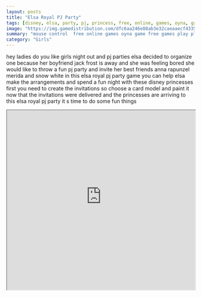 ```yaml
---
layout: posts
title: "Elsa Royal PJ Party"
tags: [disney, elsa, party, pj, princess, free, online, games, oyna, game, free, games, play, play, games]
image: "https://img.gamedistribution.com/dfc6aa246e88ab3e32caeaaecf433550.jpg"
summary: "mouse control  free online games oyna game free games play play games"
category: "Girls"
---
```


hey ladies do you like girls night out and pj parties elsa decided to organize one because her boyfriend jack frost is away and she was feeling bored she would like to throw a fun pj party and invite her best friends anna rapunzel merida and snow white in this elsa royal pj party game you can help elsa make the arrangements and spend a fun night with these disney princesses first you need to create the invitations so choose a card model and paint it now that the invitations were delivered and the princesses are arriving to this elsa royal pj party it s time to do some fun things

<iframe width="100%" height="480px;" src="https://flash.gamedistribution.com?game=dfc6aa246e88ab3e32caeaaecf433550"></iframe>